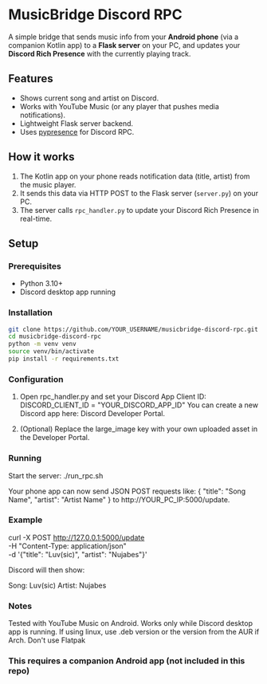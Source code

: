 # MusicBridge Discord RPC

A simple bridge that sends music info from your **Android phone** (via a companion Kotlin app) to a **Flask server** on your PC, and updates your **Discord Rich Presence** with the currently playing track.

## Features
- Shows current song and artist on Discord.
- Works with YouTube Music (or any player that pushes media notifications).
- Lightweight Flask server backend.
- Uses [pypresence](https://qwertyquerty.github.io/pypresence/html/index.html) for Discord RPC.

## How it works
1. The Kotlin app on your phone reads notification data (title, artist) from the music player.
2. It sends this data via HTTP POST to the Flask server (`server.py`) on your PC.
3. The server calls `rpc_handler.py` to update your Discord Rich Presence in real-time.

## Setup
### Prerequisites
- Python 3.10+  
- Discord desktop app running  

### Installation
```bash
git clone https://github.com/YOUR_USERNAME/musicbridge-discord-rpc.git
cd musicbridge-discord-rpc
python -m venv venv
source venv/bin/activate
pip install -r requirements.txt
```

### Configuration
1. Open rpc_handler.py and set your Discord App Client ID:
DISCORD_CLIENT_ID = "YOUR_DISCORD_APP_ID"
You can create a new Discord app here: Discord Developer Portal.

2. (Optional) Replace the large_image key with your own uploaded asset in the Developer Portal.

### Running
Start the server:
./run_rpc.sh

Your phone app can now send JSON POST requests like:
{
  "title": "Song Name",
  "artist": "Artist Name"
}
to http://YOUR_PC_IP:5000/update.

### Example
curl -X POST http://127.0.0.1:5000/update \
  -H "Content-Type: application/json" \
  -d '{"title": "Luv(sic)", "artist": "Nujabes"}'

Discord will then show:

Song: Luv(sic)
Artist: Nujabes

### Notes
Tested with YouTube Music on Android.
Works only while Discord desktop app is running.
If using linux, use .deb version or the version from the AUR if Arch. Don't use Flatpak

### This requires a companion Android app (not included in this repo)
